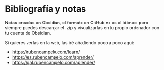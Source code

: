 # Bibliografía y notas

Notas creadas en Obsidian, el formato en GitHub no es el idóneo, pero siempre puedes descargar el .zip y visualizarlas en tu propio ordenador con tu cuenta de Obsidian.

Si quieres verlas en la web, las iré añadiendo poco a poco aquí:
  - https://rubencampelo.com/learn/
  - https://es.rubencampelo.com/aprender/
  - https://gal.rubencampelo.com/aprender/
